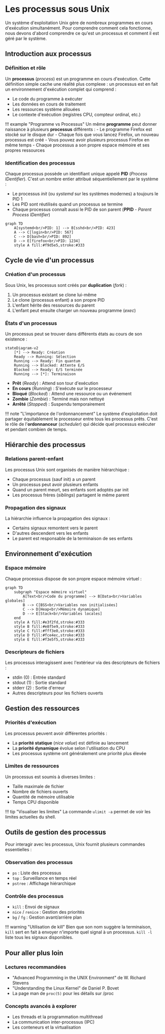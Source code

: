 # Les processus sous Unix

Un système d'exploitation Unix gère de nombreux programmes en cours d'exécution simultanément. Pour comprendre comment cela fonctionne, nous devons d'abord comprendre ce qu'est un processus et comment il est géré par le système.

## Introduction aux processus

### Définition et rôle

Un **processus** (*process*) est un programme en cours d'exécution. Cette définition simple cache une réalité plus complexe : un processus est en fait un environnement d'exécution complet qui comprend :

- Le code du programme à exécuter
- Les données en cours de traitement
- Les ressources système allouées
- Le contexte d'exécution (registres CPU, compteur ordinal, etc.)

!!! example "Programme vs Processus"
    Un même **programme** peut donner naissance à plusieurs **processus** différents :
    - Le programme Firefox est stocké sur le disque dur
    - Chaque fois que vous lancez Firefox, un nouveau processus est créé
    - Vous pouvez avoir plusieurs processus Firefox en même temps
    - Chaque processus a son propre espace mémoire et ses propres ressources

### Identification des processus

Chaque processus possède un identifiant unique appelé **PID** (*Process IDentifier*). C'est un nombre entier attribué séquentiellement par le système :

- Le processus *init* (ou *systemd* sur les systèmes modernes) a toujours le PID 1
- Les PID sont réutilisés quand un processus se termine
- Chaque processus connaît aussi le PID de son parent (**PPID** - *Parent Process IDentifier*)

```mermaid
graph TD
    A[systemd<br/>PID: 1] --> B[sshd<br/>PID: 423]
    A --> C[login<br/>PID: 567]
    C --> D[bash<br/>PID: 892]
    D --> E[firefox<br/>PID: 1234]
    style A fill:#f9d5e5,stroke:#333
```

## Cycle de vie d'un processus

### Création d'un processus

Sous Unix, les processus sont créés par **duplication** (*fork*) :

1. Un processus existant se clone lui-même
2. Le clone (processus enfant) a son propre PID
3. L'enfant hérite des ressources du parent
4. L'enfant peut ensuite charger un nouveau programme (*exec*)

### États d'un processus

Un processus peut se trouver dans différents états au cours de son existence :

```mermaid
stateDiagram-v2
    [*] --> Ready: Création
    Ready --> Running: Sélection
    Running --> Ready: Fin quantum
    Running --> Blocked: Attente E/S
    Blocked --> Ready: E/S terminée
    Running --> [*]: Terminaison
```

- **Prêt** (*Ready*) : Attend son tour d'exécution
- **En cours** (*Running*) : S'exécute sur le processeur
- **Bloqué** (*Blocked*) : Attend une ressource ou un événement
- **Zombie** (*Zombie*) : Terminé mais non nettoyé
- **Arrêté** (*Stopped*) : Suspendu temporairement

!!! note "L'importance de l'ordonnancement"
    Le système d'exploitation doit partager équitablement le processeur entre tous les processus prêts. C'est le rôle de l'**ordonnanceur** (*scheduler*) qui décide quel processus exécuter et pendant combien de temps.

## Hiérarchie des processus

### Relations parent-enfant

Les processus Unix sont organisés de manière hiérarchique :

- Chaque processus (sauf init) a un parent
- Un processus peut avoir plusieurs enfants
- Quand un parent meurt, ses enfants sont adoptés par init
- Les processus frères (*siblings*) partagent le même parent

### Propagation des signaux

La hiérarchie influence la propagation des signaux :

- Certains signaux remontent vers le parent
- D'autres descendent vers les enfants
- Le parent est responsable de la terminaison de ses enfants

## Environnement d'exécution

### Espace mémoire

Chaque processus dispose de son propre espace mémoire virtuel :

```mermaid
graph TD
    subgraph "Espace mémoire virtuel"
        A[Text<br/>Code du programme] --> B[Data<br/>Variables globales]
        B --> C[BSS<br/>Variables non initialisées]
        C --> D[Heap<br/>Mémoire dynamique]
        D --> E[Stack<br/>Variables locales]
    end
    style A fill:#e3f2fd,stroke:#333
    style B fill:#e8f5e9,stroke:#333
    style C fill:#fff3e0,stroke:#333
    style D fill:#fce4ec,stroke:#333
    style E fill:#f3e5f5,stroke:#333
```

### Descripteurs de fichiers

Les processus interagissent avec l'extérieur via des descripteurs de fichiers :

- stdin (0) : Entrée standard
- stdout (1) : Sortie standard
- stderr (2) : Sortie d'erreur
- Autres descripteurs pour les fichiers ouverts

## Gestion des ressources

### Priorités d'exécution

Les processus peuvent avoir différentes priorités :

- La **priorité statique** (*nice value*) est définie au lancement
- La **priorité dynamique** évolue selon l'utilisation du CPU
- Les processus système ont généralement une priorité plus élevée

### Limites de ressources

Un processus est soumis à diverses limites :

- Taille maximale de fichier
- Nombre de fichiers ouverts
- Quantité de mémoire utilisable
- Temps CPU disponible

!!! tip "Visualiser les limites"
    La commande `ulimit -a` permet de voir les limites actuelles du shell.

## Outils de gestion des processus

Pour interagir avec les processus, Unix fournit plusieurs commandes essentielles :

### Observation des processus

- `ps` : Liste des processus
- `top` : Surveillance en temps réel
- `pstree` : Affichage hiérarchique

### Contrôle des processus

- `kill` : Envoi de signaux
- `nice` / `renice` : Gestion des priorités
- `bg` / `fg` : Gestion avant/arrière plan

!!! warning "Utilisation de kill"
    Bien que son nom suggère la terminaison, `kill` sert en fait à envoyer n'importe quel signal à un processus. `kill -l` liste tous les signaux disponibles.

## Pour aller plus loin

### Lectures recommandées

- "Advanced Programming in the UNIX Environment" de W. Richard Stevens
- "Understanding the Linux Kernel" de Daniel P. Bovet
- La page man de `proc(5)` pour les détails sur /proc

### Concepts avancés à explorer

- Les threads et la programmation multithread
- La communication inter-processus (IPC)
- Les conteneurs et la virtualisation
